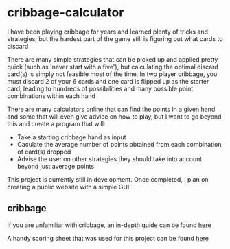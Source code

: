 # cribbage-calculator

I have been playing cribbage for years and learned plenty of tricks and strategies; but the hardest part of the game still is figuring out what cards to discard

There are many simple strategies that can be picked up and applied pretty quick (such as 'never start with a five'), but calculating the optimal discard card(s) is simply not feasible most of the time. In two player cribbage, you must discard 2 of your 6 cards and one card is flipped up as the starter card, leading to hundreds of possibilities and many possible point combinations within each hand

There are many calculators online that can find the points in a given hand and some that will even give advice on how to play, but I want to go beyond this and create a program that will:
* Take a starting cribbage hand as input
* Caculate the average number of points obtained from each combination of card(s) dropped
* Advise the user on other strategies they should take into account beyond just average points

This project is currently still in development. Once completed, I plan on creating a public website with a simple GUI

## cribbage ##

If you are unfamiliar with cribbage, an in-depth guide can be found [here](https://bicyclecards.com/how-to-play/cribbage/)

A handy scoring sheet that was used for this project can be found [here](https://i.pinimg.com/originals/f8/c8/82/f8c8821f3094d75847767e61bc54319d.png)
